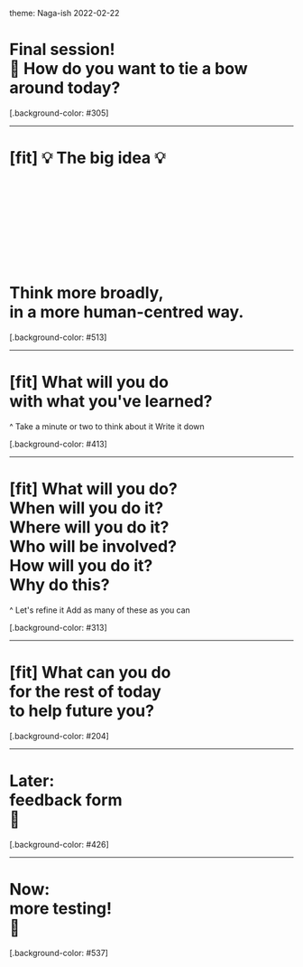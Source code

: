 theme: Naga-ish 2022-02-22

# Final session!<br>🎀 How do you want to tie a bow around today?

[.background-color: #305]

---

# [fit] 💡 The big idea 💡<br><br><br><br><br><br><br>Think more broadly,<br>in a more human-centred way.

[.background-color: #513]

---

<!-- 
# 1. Not-separate
# 2. Not-strict
# 3. Not-singular<br>(also: not-static)

---
-->

# [fit] What will you do<br>with what you've learned?


^ Take a minute or two to think about it
Write it down

[.background-color: #413]

---

# [fit] What will you do?<br>When will you do it?<br>Where will you do it?<br>Who will be involved?<br>How will you do it?<br>Why do this?

^ Let's refine it
Add as many of these as you can

[.background-color: #313]

---

# [fit] What can you do<br>for the rest of today<br>to help future you?

[.background-color: #204]

---

# Later:<br>feedback form<br>🙏

[.background-color: #426]

---

# Now:<br>more testing!<br>🏁

[.background-color: #537]

